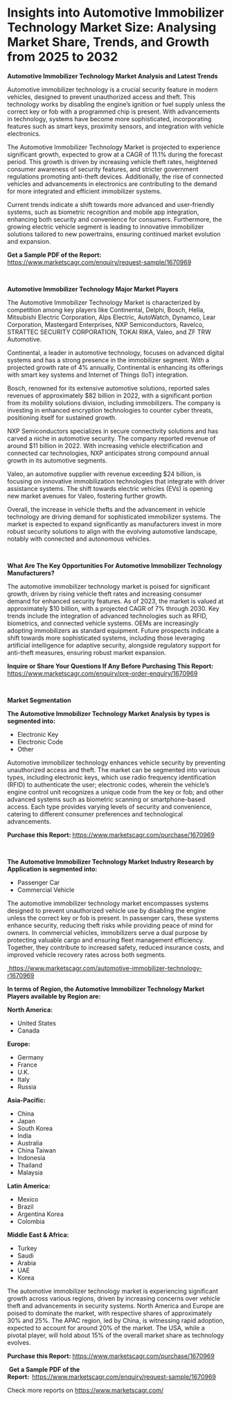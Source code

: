 <p><h1>Insights into Automotive Immobilizer Technology Market Size: Analysing Market Share, Trends, and Growth from 2025 to 2032</h1></p><p><strong>Automotive Immobilizer Technology Market Analysis and Latest Trends</strong></p>
<p><p>Automotive immobilizer technology is a crucial security feature in modern vehicles, designed to prevent unauthorized access and theft. This technology works by disabling the engine’s ignition or fuel supply unless the correct key or fob with a programmed chip is present. With advancements in technology, systems have become more sophisticated, incorporating features such as smart keys, proximity sensors, and integration with vehicle electronics.</p><p>The Automotive Immobilizer Technology Market is projected to experience significant growth, expected to grow at a CAGR of 11.1% during the forecast period. This growth is driven by increasing vehicle theft rates, heightened consumer awareness of security features, and stricter government regulations promoting anti-theft devices. Additionally, the rise of connected vehicles and advancements in electronics are contributing to the demand for more integrated and efficient immobilizer systems.</p><p>Current trends indicate a shift towards more advanced and user-friendly systems, such as biometric recognition and mobile app integration, enhancing both security and convenience for consumers. Furthermore, the growing electric vehicle segment is leading to innovative immobilizer solutions tailored to new powertrains, ensuring continued market evolution and expansion.</p></p>
<p><strong>Get a Sample PDF of the Report:&nbsp;</strong> <a href="https://www.marketscagr.com/enquiry/request-sample/1670969?utm_campaign=2796&utm_medium=2&utm_source=Github&utm_content=ia&utm_term=25032025&utm_id=automotive-immobilizer-technology">https://www.marketscagr.com/enquiry/request-sample/1670969</a></p>
<p>&nbsp;</p>
<p><strong>Automotive Immobilizer Technology Major Market Players</strong></p>
<p><p>The Automotive Immobilizer Technology Market is characterized by competition among key players like Continental, Delphi, Bosch, Hella, Mitsubishi Electric Corporation, Alps Electric, AutoWatch, Dynamco, Lear Corporation, Mastergard Enterprises, NXP Semiconductors, Ravelco, STRATTEC SECURITY CORPORATION, TOKAI RIKA, Valeo, and ZF TRW Automotive. </p><p>Continental, a leader in automotive technology, focuses on advanced digital systems and has a strong presence in the immobilizer segment. With a projected growth rate of 4% annually, Continental is enhancing its offerings with smart key systems and Internet of Things (IoT) integration.</p><p>Bosch, renowned for its extensive automotive solutions, reported sales revenues of approximately $82 billion in 2022, with a significant portion from its mobility solutions division, including immobilizers. The company is investing in enhanced encryption technologies to counter cyber threats, positioning itself for sustained growth.</p><p>NXP Semiconductors specializes in secure connectivity solutions and has carved a niche in automotive security. The company reported revenue of around $11 billion in 2022. With increasing vehicle electrification and connected car technologies, NXP anticipates strong compound annual growth in its automotive segments.</p><p>Valeo, an automotive supplier with revenue exceeding $24 billion, is focusing on innovative immobilization technologies that integrate with driver assistance systems. The shift towards electric vehicles (EVs) is opening new market avenues for Valeo, fostering further growth.</p><p>Overall, the increase in vehicle thefts and the advancement in vehicle technology are driving demand for sophisticated immobilizer systems. The market is expected to expand significantly as manufacturers invest in more robust security solutions to align with the evolving automotive landscape, notably with connected and autonomous vehicles.</p></p>
<p>&nbsp;</p>
<p><strong>What Are The Key Opportunities For Automotive Immobilizer Technology Manufacturers?</strong></p>
<p><p>The automotive immobilizer technology market is poised for significant growth, driven by rising vehicle theft rates and increasing consumer demand for enhanced security features. As of 2023, the market is valued at approximately $10 billion, with a projected CAGR of 7% through 2030. Key trends include the integration of advanced technologies such as RFID, biometrics, and connected vehicle systems. OEMs are increasingly adopting immobilizers as standard equipment. Future prospects indicate a shift towards more sophisticated systems, including those leveraging artificial intelligence for adaptive security, alongside regulatory support for anti-theft measures, ensuring robust market expansion.</p></p>
<p><strong>Inquire or Share Your Questions If Any Before Purchasing This Report:</strong> <a href="https://www.marketscagr.com/enquiry/pre-order-enquiry/1670969?utm_campaign=2796&utm_medium=2&utm_source=Github&utm_content=ia&utm_term=25032025&utm_id=automotive-immobilizer-technology">https://www.marketscagr.com/enquiry/pre-order-enquiry/1670969</a></p>
<p>&nbsp;</p>
<p><strong>Market Segmentation</strong></p>
<p><strong>The Automotive Immobilizer Technology Market Analysis by types is segmented into:</strong></p>
<p><ul><li>Electronic Key</li><li>Electronic Code</li><li>Other</li></ul></p>
<p><p>Automotive immobilizer technology enhances vehicle security by preventing unauthorized access and theft. The market can be segmented into various types, including electronic keys, which use radio frequency identification (RFID) to authenticate the user; electronic codes, wherein the vehicle’s engine control unit recognizes a unique code from the key or fob; and other advanced systems such as biometric scanning or smartphone-based access. Each type provides varying levels of security and convenience, catering to different consumer preferences and technological advancements.</p></p>
<p><strong>Purchase this Report:&nbsp;</strong><a href="https://www.marketscagr.com/purchase/1670969?utm_campaign=2796&utm_medium=2&utm_source=Github&utm_content=ia&utm_term=25032025&utm_id=automotive-immobilizer-technology">https://www.marketscagr.com/purchase/1670969</a></p>
<p>&nbsp;</p>
<p><strong>The Automotive Immobilizer Technology Market Industry Research by Application is segmented into:</strong></p>
<p><ul><li>Passenger Car</li><li>Commercial Vehicle</li></ul></p>
<p><p>The automotive immobilizer technology market encompasses systems designed to prevent unauthorized vehicle use by disabling the engine unless the correct key or fob is present. In passenger cars, these systems enhance security, reducing theft risks while providing peace of mind for owners. In commercial vehicles, immobilizers serve a dual purpose by protecting valuable cargo and ensuring fleet management efficiency. Together, they contribute to increased safety, reduced insurance costs, and improved vehicle recovery rates across both segments.</p></p>
<p><a href="https://www.marketscagr.com/automotive-immobilizer-technology-r1670969?utm_campaign=2796&utm_medium=2&utm_source=Github&utm_content=ia&utm_term=25032025&utm_id=automotive-immobilizer-technology">&nbsp;https://www.marketscagr.com/automotive-immobilizer-technology-r1670969</a></p>
<p><strong>In terms of Region, the Automotive Immobilizer Technology Market Players available by Region are:</strong></p>
<p>
    <p> <strong> North America: </strong>
        <ul>
            <li>United States</li>
            <li>Canada</li>
        </ul>
        </p> 
    <p> <strong> Europe: </strong>
        <ul>
            <li>Germany</li>
            <li>France</li>
            <li>U.K.</li>
            <li>Italy</li>
            <li>Russia</li>
        </ul>
        </p> 
    <p> <strong> Asia-Pacific: </strong>
        <ul>
            <li>China</li>
            <li>Japan</li>
            <li>South Korea</li>
            <li>India</li>
            <li>Australia</li>
            <li>China Taiwan</li>
            <li>Indonesia</li>
            <li>Thailand</li>
            <li>Malaysia</li>
        </ul>
        </p> 
    <p> <strong> Latin America: </strong>
        <ul>
            <li>Mexico</li>
            <li>Brazil</li>
            <li>Argentina Korea</li>
            <li>Colombia</li>
        </ul>
        </p> 
    <p> <strong> Middle East & Africa: </strong>
        <ul>
            <li>Turkey</li>
            <li>Saudi</li>
            <li>Arabia</li>
            <li>UAE</li>
            <li>Korea</li>
        </ul>
    </p>
    </p>
<p><p>The automotive immobilizer technology market is experiencing significant growth across various regions, driven by increasing concerns over vehicle theft and advancements in security systems. North America and Europe are poised to dominate the market, with respective shares of approximately 30% and 25%. The APAC region, led by China, is witnessing rapid adoption, expected to account for around 20% of the market. The USA, while a pivotal player, will hold about 15% of the overall market share as technology evolves.</p></p>
<p><strong>Purchase this Report: </strong><a href="https://www.marketscagr.com/purchase/1670969?utm_campaign=2796&utm_medium=2&utm_source=Github&utm_content=ia&utm_term=25032025&utm_id=automotive-immobilizer-technology">https://www.marketscagr.com/purchase/1670969</a></p>
<p>&nbsp;<strong>Get a Sample PDF of the Report:&nbsp;&nbsp;</strong><a href="https://www.marketscagr.com/enquiry/request-sample/1670969?utm_campaign=2796&utm_medium=2&utm_source=Github&utm_content=ia&utm_term=25032025&utm_id=automotive-immobilizer-technology">https://www.marketscagr.com/enquiry/request-sample/1670969</a></p>
<p><strong></strong></p>
<p>Check more reports on <a href="https://www.marketscagr.com/?utm_campaign=2796&utm_medium=2&utm_source=Github&utm_content=ia&utm_term=25032025&utm_id=automotive-immobilizer-technology">https://www.marketscagr.com/</a></p>